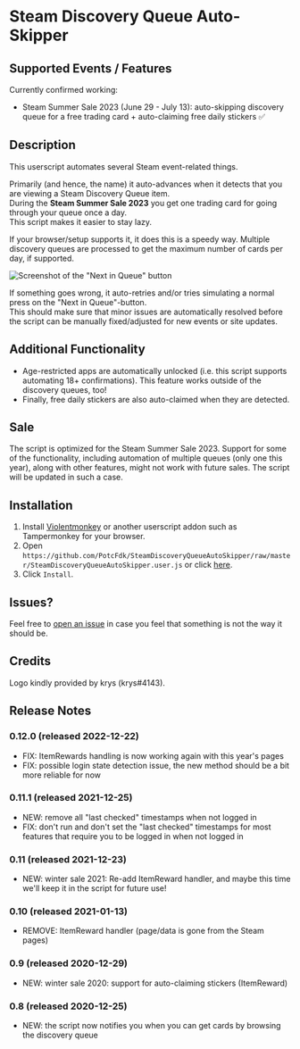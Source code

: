 # Steam Discovery Queue Auto-Skipper

## Supported Events / Features

Currently confirmed working:
- Steam Summer Sale 2023 (June 29 - July 13): auto-skipping discovery queue for a free trading card + auto-claiming free daily stickers ✅

## Description

This userscript automates several Steam event-related things.  

Primarily (and hence, the name) it auto-advances when it detects that you are viewing a Steam Discovery Queue item.  
During the **Steam Summer Sale 2023** you get one trading card for going through your queue once a day.  
This script makes it easier to stay lazy.  

If your browser/setup supports it, it does this is a speedy way. Multiple discovery queues are processed to get the maximum number of cards per day, if supported.  

![Screenshot of the "Next in Queue" button](https://i.imgur.com/NuCCY8D.png)

If something goes wrong, it auto-retries and/or tries simulating a normal press on the "Next in Queue"-button.  
This should make sure that minor issues are automatically resolved before the script can be manually fixed/adjusted for new events or site updates.  

## Additional Functionality

- Age-restricted apps are automatically unlocked (i.e. this script supports automating 18+ confirmations).
This feature works outside of the discovery queues, too!
- Finally, free daily stickers are also auto-claimed when they are detected.

## Sale
The script is optimized for the Steam Summer Sale 2023. Support for some of the functionality, including automation of multiple queues (only one this year), along with other features, might not work with future sales. The script will be updated in such a case.

## Installation
1. Install [Violentmonkey](https://violentmonkey.github.io/get-it/) or another userscript addon such as Tampermonkey for your browser.
2. Open `https://github.com/PotcFdk/SteamDiscoveryQueueAutoSkipper/raw/master/SteamDiscoveryQueueAutoSkipper.user.js` or click [here](https://github.com/PotcFdk/SteamDiscoveryQueueAutoSkipper/raw/master/SteamDiscoveryQueueAutoSkipper.user.js).
3. Click `Install`.  

## Issues?
Feel free to [open an issue](https://github.com/PotcFdk/SteamDiscoveryQueueAutoSkipper/issues) in case you feel that something is not the way it should be.

## Credits
Logo kindly provided by krys (krys#4143).

## Release Notes

### 0.12.0 (released 2022-12-22)
- FIX: ItemRewards handling is now working again with this year's pages
- FIX: possible login state detection issue, the new method should be a bit more reliable for now

### 0.11.1 (released 2021-12-25)
- NEW: remove all "last checked" timestamps when not logged in
- FIX: don't run and don't set the "last checked" timestamps for most features that require you to be logged in when not logged in

### 0.11 (released 2021-12-23)
- NEW: winter sale 2021: Re-add ItemReward handler, and maybe this time we'll keep it in the script for future use!

### 0.10 (released 2021-01-13)
- REMOVE: ItemReward handler (page/data is gone from the Steam pages)

### 0.9 (released 2020-12-29)
- NEW: winter sale 2020: support for auto-claiming stickers (ItemReward)

### 0.8 (released 2020-12-25)
- NEW: the script now notifies you when you can get cards by browsing the discovery queue
